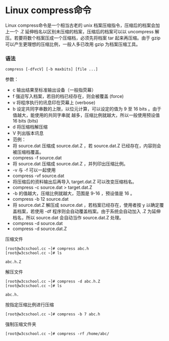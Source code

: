 # Linux compress命令

 Linux compress命令是一个相当古老的 unix 档案压缩指令，压缩后的档案会加上一个 .Z 延伸档名以区别未压缩的档案，压缩后的档案可以以 uncompress 解压。若要将数个档案压成一个压缩档，必须先将档案 tar 起来再压缩。由于 gzip 可以产生更理想的压缩比例，一般人多已改用 gzip 为档案压缩工具。

### 语法

    compress [-dfvcV] [-b maxbits] [file ...]

参数：

- c 输出结果至标准输出设备（一般指荧幕）
- f 强迫写入档案，若目的档已经存在，则会被覆盖 (force)
- v 将程序执行的讯息印在荧幕上 (verbose)
- b 设定共同字串数的上限，以位元计算，可以设定的值为 9 至 16 bits 。由于值越大，能使用的共同字串就 越多，压缩比例就越大，所以一般使用预设值 16 bits (bits)
- d 将压缩档解压缩
- V 列出版本讯息
- 范例：
- 将 source.dat 压缩成 source.dat.Z ，若 source.dat.Z 已经存在，内容则会被压缩档覆盖。
- compress -f source.dat
- 将 source.dat 压缩成 source.dat.Z ，并列印出压缩比例。
- -v 与 -f 可以一起使用
- compress -vf source.dat
- 将压缩后的资料输出后再导入 target.dat.Z 可以改变压缩档名。
- compress -c source.dat > target.dat.Z
- -b 的值越大，压缩比例就越大，范围是 9-16 ，预设值是 16 。
- compress -b 12 source.dat
- 将 source.dat.Z 解压成 source.dat ，若档案已经存在，使用者按 y 以确定覆盖档案，若使用 -df 程序则会自动覆盖档案。由于系统会自动加入 .Z 为延伸档名，所以 source.dat 会自动当作 source.dat.Z 处理。
- compress -d source.dat
- compress -d source.dat.Z

压缩文件

    [root@w3cschool.cc ~]# compress abc.h
    [root@w3cschool.cc ~]# ls
    
    abc.h.Z
    

解压文件

    [root@w3cschool.cc ~]# compress -d abc.h.Z
    [root@w3cschool.cc ~]# ls
    
    abc.h.
    

按指定压缩比例进行压缩

    [root@w3cschool.cc ~]# compress -b 7 abc.h
    

强制压缩文件夹

    [root@w3cschool.cc ~]# compress -rf /home/abc/ 
    
